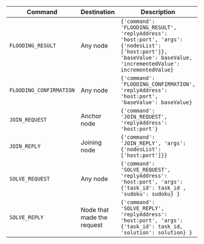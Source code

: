 | Command | Destination | Description |
| --- | --- | --- |
| `FLOODING_RESULT` | Any node | ```{'command': 'FLOODING_RESULT', 'replyAddress': 'host:port', 'args': {'nodesList': ['host:port']}, 'baseValue': baseValue, 'incrementedValue': incrementedValue}``` |
| `FLOODING_CONFIRMATION` | Any node | ```{'command': 'FLOODING_CONFIRMATION', 'replyAddress': 'host:port', 'baseValue': baseValue}``` |
| `JOIN_REQUEST` | Anchor node | ```{'command': 'JOIN_REQUEST', 'replyAddress': 'host:port'}``` |
| `JOIN_REPLY` | Joining node | ```{'command': 'JOIN_REPLY', 'args': {'nodesList': ['host:port']}}``` |
| `SOLVE_REQUEST` | Any node | ```{'command': 'SOLVE_REQUEST', 'replyAddress': 'host:port', 'args': {'task_id': task_id , 'sudoku': sudoku} }``` |
| `SOLVE_REPLY` | Node that made the request | ```{'command': 'SOLVE_REPLY', 'replyAddress': 'host:port', 'args': {'task_id': task_id, 'solution': solution} }``` |